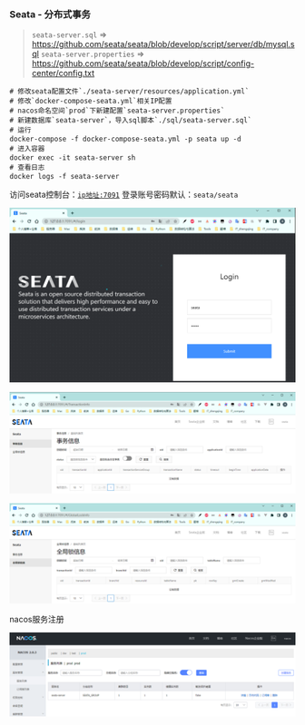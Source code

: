 ### Seata - 分布式事务

> `seata-server.sql` => https://github.com/seata/seata/blob/develop/script/server/db/mysql.sql
> `seata-server.properties` => https://github.com/seata/seata/blob/develop/script/config-center/config.txt

```shell
# 修改seata配置文件`./seata-server/resources/application.yml`
# 修改`docker-compose-seata.yml`相关IP配置
# nacos命名空间`prod`下新建配置`seata-server.properties`
# 新建数据库`seata-server`，导入sql脚本`./sql/seata-server.sql`
# 运行
docker-compose -f docker-compose-seata.yml -p seata up -d
# 进入容器
docker exec -it seata-server sh
# 查看日志
docker logs -f seata-server
```

访问seata控制台：[`ip地址:7091`](http://www.zhengqingya.com:7091)
登录账号密码默认：`seata/seata`

![seata-login.png](../../../image/seata-login.png)

![seata-TransactionInfo.png](../../../image/seata-TransactionInfo.png)

![seata-GlobalLockInfo.png](../../../image/seata-GlobalLockInfo.png)

nacos服务注册

![seata-nacos.png](../../../image/seata-nacos.png)